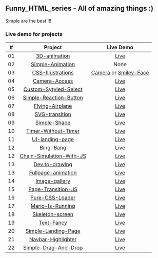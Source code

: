 ## Funny_HTML_series - All of amazing things :)

Simple are the best !!!

### Live demo for projects

|  #  |                                                       Project                                                        |                                                                                             Live Demo                                                                                              |
| :-: | :------------------------------------------------------------------------------------------------------------------: | :------------------------------------------------------------------------------------------------------------------------------------------------------------------------------------------------: |
| 01  |             [3D-animation](https://github.com/greatMonster11/Funny_HTML_series/tree/master/3D-animation)             |                                                              [Live](https://greatmonster11.github.io/Funny_HTML_series/3D-animation)                                                               |
| 02  |            [Simple-Animation](https://github.com/greatMonster11/Funny_HTML_series/tree/master/Animation)             |                                                                                                None                                                                                                |
| 03  |        [CSS-Illustrations](https://github.com/greatMonster11/Funny_HTML_series/tree/master/CSS-illustrations)        | [Camera](https://greatmonster11.github.io/Funny_HTML_series/CSS-illustrations/camera.html) or [Smiley-Face](https://greatmonster11.github.io/Funny_HTML_series/CSS-illustrations/smiley-face.html) |
| 04  |            [Camera-Access](https://github.com/greatMonster11/Funny_HTML_series/tree/master/Camera-Access)            |                                                              [Live](https://greatmonster11.github.io/Funny_HTML_series/Camera-Access)                                                              |
| 05  |    [Custom-Sytyled-Select](https://github.com/greatMonster11/Funny_HTML_series/tree/master/Custom-Styled-Select)     |                                                          [Live](https://greatmonster11.github.io/Funny_HTML_series/Custom-Sytyled-Select)                                                          |
| 06  | [Simple-Reaction-Button](https://github.com/greatMonster11/Funny_HTML_series/tree/master/Facebook-reaction-buttons)  |                                                        [Live](https://greatmonster11.github.io/Funny_HTML_series/Facebook-reaction-buttons)                                                        |
| 07  |          [Flying-Airplane](https://github.com/greatMonster11/Funny_HTML_series/tree/master/Flying-Airplan)           |                                                             [Live](https://greatmonster11.github.io/Funny_HTML_series/Flying-Airplan)                                                              |
| 08  |           [SVG-transition](https://github.com/greatMonster11/Funny_HTML_series/tree/master/SVG-transition)           |                                                             [Live](https://greatmonster11.github.io/Funny_HTML_series/SVG-transition)                                                              |
| 09  |             [Simple-Shape](https://github.com/greatMonster11/Funny_HTML_series/tree/master/Simple-Shape)             |                                                              [Live](https://greatmonster11.github.io/Funny_HTML_series/Simple-Shape)                                                               |
| 10  |      [Timer-Without-Timer](https://github.com/greatMonster11/Funny_HTML_series/tree/master/Timer-without-timer)      |                                                           [Live](https://greatmonster11.github.io/Funny_HTML_series/Timer-without-timer)                                                           |
| 11  |          [UI-landing-page](https://github.com/greatMonster11/Funny_HTML_series/tree/master/UI-landing-page)          |                                                             [Live](https://greatmonster11.github.io/Funny_HTML_series/UI-landing-page)                                                             |
| 12  |                [Bing-Bang](https://github.com/greatMonster11/Funny_HTML_series/tree/master/bing-bang)                |                                                                [Live](https://greatmonster11.github.io/Funny_HTML_series/bing-bang)                                                                |
| 12  | [Chain-Simulation-With-JS](https://github.com/greatMonster11/Funny_HTML_series/tree/master/chain-simulation-with-js) |                                                        [Live](https://greatmonster11.github.io/Funny_HTML_series/chain-simulation-with-js)                                                         |
| 13  |           [Dev.to-drawing](https://github.com/greatMonster11/Funny_HTML_series/tree/master/dev.to-drawing)           |                                                             [Live](https://greatmonster11.github.io/Funny_HTML_series/dev.to-drawing)                                                              |
| 13  |       [Fullpage-animation](https://github.com/greatMonster11/Funny_HTML_series/tree/master/fullpage-animation)       |                                                           [Live](https://greatmonster11.github.io/Funny_HTML_series/fullpage-animation)                                                            |
| 14  |            [Image-gallery](https://github.com/greatMonster11/Funny_HTML_series/tree/master/image-gallery)            |                                                              [Live](https://greatmonster11.github.io/Funny_HTML_series/image-gallery)                                                              |
| 15  |       [Page-Transition-JS](https://github.com/greatMonster11/Funny_HTML_series/tree/master/page-transition-js)       |                                                           [Live](https://greatmonster11.github.io/Funny_HTML_series/page-transition-js)                                                            |
| 16  |          [Pure-CSS-Loader](https://github.com/greatMonster11/Funny_HTML_series/tree/master/pure-css-loader)          |                                                             [Live](https://greatmonster11.github.io/Funny_HTML_series/pure-css-loader)                                                             |
| 17  |          [Mario-Is-Running](https://github.com/greatMonster11/Funny_HTML_series/tree/master/runnning-mario)          |                                                             [Live](https://greatmonster11.github.io/Funny_HTML_series/runnning-mario)                                                              |
| 18  |          [Skeleton-screen](https://github.com/greatMonster11/Funny_HTML_series/tree/master/skeleton-screnn)          |                                                             [Live](https://greatmonster11.github.io/Funny_HTML_series/skeleton-screen)                                                             |
| 19  |               [Text-Fancy](https://github.com/greatMonster11/Funny_HTML_series/tree/master/text-fancy)               |                                                               [Live](https://greatmonster11.github.io/Funny_HTML_series/text-fancy)                                                                |
| 20  |    [Simple-Landing-Page](https://github.com/greatMonster11/Funny_HTML_series/tree/master/website-crash-HTML-CSS)     |                                                         [Live](https://greatmonster11.github.io/Funny_HTML_series/website-crash-HTML-CSS)                                                          |
| 21  |        [Navbar-Highlighter](https://github.com/greatMonster11/Funny_HTML_series/tree/master/nav-highlighter)         |                                                             [Live](https://greatmonster11.github.io/Funny_HTML_series/nav-highlighter)                                                             |
| 22  |   [Simple-Drag-And-Drop](https://github.com/greatMonster11/Funny_HTML_series/tree/master/funny_drag_and_drop.html)   |                                                        [Live](https://greatmonster11.github.io/Funny_HTML_series/funny_drag_and_drop.html)                                                         |
